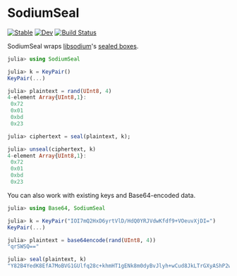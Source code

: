 # SodiumSeal

[![Stable](https://img.shields.io/badge/docs-stable-blue.svg)](https://christopher-dG.github.io/SodiumSeal.jl/stable)
[![Dev](https://img.shields.io/badge/docs-dev-blue.svg)](https://christopher-dG.github.io/SodiumSeal.jl/dev)
[![Build Status](https://github.com/christopher-dG/SodiumSeal.jl/workflows/CI/badge.svg)](https://github.com/christopher-dG/SodiumSeal.jl/actions?query=workflow%3ACI)

SodiumSeal wraps [libsodium](https://download.libsodium.org/doc)'s [sealed boxes](https://download.libsodium.org/doc/public-key_cryptography/sealed_boxes).

```jl
julia> using SodiumSeal

julia> k = KeyPair()
KeyPair(...)

julia> plaintext = rand(UInt8, 4)
4-element Array{UInt8,1}:
 0x72
 0x01
 0xbd
 0x23

julia> ciphertext = seal(plaintext, k);

julia> unseal(ciphertext, k)
4-element Array{UInt8,1}:
 0x72
 0x01
 0xbd
 0x23
```

You can also work with existing keys and Base64-encoded data.

```julia
julia> using Base64, SodiumSeal

julia> k = KeyPair("IOI7mQ2HxD6yrtVlD/HdQ0YRJVdwKfdf9+VOeuvXjDI=")
KeyPair(...)

julia> plaintext = base64encode(rand(UInt8, 4))
"qrSWSQ=="

julia> seal(plaintext, k)
"Y82B4YedK8EfA7MoBVG1GUlfq28c+khmHT1gENk8m0dyBvJlyh+wCud8JkLTrGXyAShP2w=="
```
